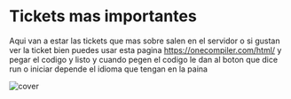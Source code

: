 # Tickets mas importantes

Aqui van a estar las tickets que mas sobre salen en el servidor o si gustan ver la ticket bien
puedes usar esta pagina https://onecompiler.com/html/ y pegar el codigo y listo y cuando pegen el codigo le dan
al boton que dice run o iniciar depende el idioma que tengan en la paina

![cover](https://raw.githubusercontent.com/LLMKira/Docs/main/docs/https://cdn.discordapp.com/attachments/1024549061719760959/1150058685582807091/Captura_de_pantalla_2023-09-09_072037.png)
